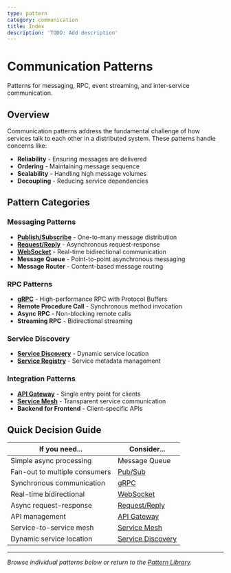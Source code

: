 ```yaml
---
type: pattern
category: communication
title: Index
description: 'TODO: Add description'
---
```


# Communication Patterns

Patterns for messaging, RPC, event streaming, and inter-service communication.

## Overview

Communication patterns address the fundamental challenge of how services talk to each other in a distributed system. These patterns handle concerns like:

- **Reliability** - Ensuring messages are delivered
- **Ordering** - Maintaining message sequence
- **Scalability** - Handling high message volumes
- **Decoupling** - Reducing service dependencies

## Pattern Categories

### Messaging Patterns
- **[Publish/Subscribe](../../pattern-library/communication/publish-subscribe.md)** - One-to-many message distribution
- **[Request/Reply](../../pattern-library/communication/request-reply.md)** - Asynchronous request-response
- **[WebSocket](../../pattern-library/communication/websocket.md)** - Real-time bidirectional communication
- **Message Queue** - Point-to-point asynchronous messaging
- **Message Router** - Content-based message routing

### RPC Patterns
- **[gRPC](../../pattern-library/communication/grpc.md)** - High-performance RPC with Protocol Buffers
- **Remote Procedure Call** - Synchronous method invocation
- **Async RPC** - Non-blocking remote calls
- **Streaming RPC** - Bidirectional streaming

### Service Discovery
- **[Service Discovery](../../pattern-library/communication/service-discovery.md)** - Dynamic service location
- **[Service Registry](../../pattern-library/communication/service-registry.md)** - Service metadata management

### Integration Patterns
- **[API Gateway](../../pattern-library/communication/api-gateway.md)** - Single entry point for clients
- **[Service Mesh](../../pattern-library/communication/service-mesh.md)** - Transparent service communication
- **Backend for Frontend** - Client-specific APIs

## Quick Decision Guide

| If you need... | Consider... |
|----------------|-------------|
| Simple async processing | Message Queue |
| Fan-out to multiple consumers | [Pub/Sub](../../pattern-library/communication/publish-subscribe.md) |
| Synchronous communication | [gRPC](../../pattern-library/communication/grpc.md) |
| Real-time bidirectional | [WebSocket](../../pattern-library/communication/websocket.md) |
| Async request-response | [Request/Reply](../../pattern-library/communication/request-reply.md) |
| API management | [API Gateway](../../pattern-library/communication/api-gateway.md) |
| Service-to-service mesh | [Service Mesh](../../pattern-library/communication/service-mesh.md) |
| Dynamic service location | [Service Discovery](../../pattern-library/communication/service-discovery.md) |

---

*Browse individual patterns below or return to the [Pattern Library](../).*